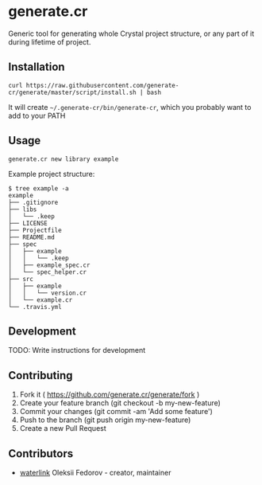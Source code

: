 # generate.cr

Generic tool for generating whole Crystal project structure, or any part of it during lifetime of project.

## Installation

```
curl https://raw.githubusercontent.com/generate-cr/generate/master/script/install.sh | bash
```

It will create `~/.generate-cr/bin/generate-cr`, which you probably want to add to your PATH

## Usage

```
generate.cr new library example
```

Example project structure:

```
$ tree example -a
example
├── .gitignore
├── libs
│   └── .keep
├── LICENSE
├── Projectfile
├── README.md
├── spec
│   ├── example
│   │   └── .keep
│   ├── example_spec.cr
│   └── spec_helper.cr
├── src
│   ├── example
│   │   └── version.cr
│   └── example.cr
└── .travis.yml
```

## Development

TODO: Write instructions for development

## Contributing

1. Fork it ( https://github.com/generate.cr/generate/fork )
2. Create your feature branch (git checkout -b my-new-feature)
3. Commit your changes (git commit -am 'Add some feature')
4. Push to the branch (git push origin my-new-feature)
5. Create a new Pull Request

## Contributors

- [waterlink](https://github.com/waterlink) Oleksii Fedorov - creator, maintainer
